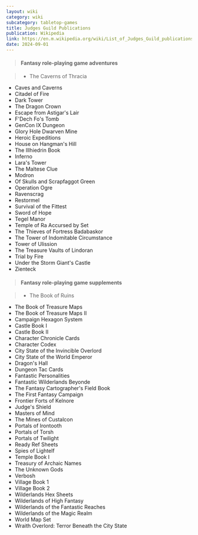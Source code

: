 ```yaml
---
layout: wiki
category: wiki
subcategory: tabletop-games
title: Judges Guild Publications
publication: Wikipedia
link: https://en.m.wikipedia.org/wiki/List_of_Judges_Guild_publications
date: 2024-09-01
---
```


> #### Fantasy role-playing game adventures

> * The Caverns of Thracia
* Caves and Caverns
* Citadel of Fire
* Dark Tower
* The Dragon Crown
* Escape from Astigar's Lair
* F'Dech Fo's Tomb
* GenCon IX Dungeon
* Glory Hole Dwarven Mine
* Heroic Expeditions
* House on Hangman's Hill
* The Illhiedrin Book
* Inferno
* Lara's Tower
* The Maltese Clue
* Modron
* Of Skulls and Scrapfaggot Green
* Operation Ogre
* Ravenscrag
* Restormel
* Survival of the Fittest
* Sword of Hope
* Tegel Manor
* Temple of Ra Accursed by Set
* The Thieves of Fortress Badabaskor
* The Tower of Indomitable Circumstance
* Tower of Ulission
* The Treasure Vaults of Lindoran
* Trial by Fire
* Under the Storm Giant's Castle
* Zienteck

> #### Fantasy role-playing game supplements

> * The Book of Ruins
* The Book of Treasure Maps
* The Book of Treasure Maps II
* Campaign Hexagon System
* Castle Book I
* Castle Book II
* Character Chronicle Cards
* Character Codex
* City State of the Invincible Overlord
* City State of the World Emperor
* Dragon's Hall
* Dungeon Tac Cards
* Fantastic Personalities
* Fantastic Wilderlands Beyonde
* The Fantasy Cartographer's Field Book
* The First Fantasy Campaign
* Frontier Forts of Kelnore
* Judge's Shield
* Masters of Mind
* The Mines of Custalcon
* Portals of Irontooth
* Portals of Torsh
* Portals of Twilight
* Ready Ref Sheets
* Spies of Lightelf
* Temple Book I
* Treasury of Archaic Names
* The Unknown Gods
* Verbosh
* Village Book 1
* Village Book 2
* Wilderlands Hex Sheets
* Wilderlands of High Fantasy
* Wilderlands of the Fantastic Reaches
* Wilderlands of the Magic Realm
* World Map Set
* Wraith Overlord: Terror Beneath the City State
